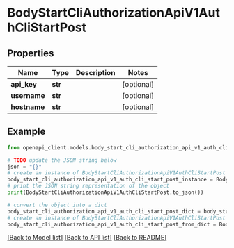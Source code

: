 # BodyStartCliAuthorizationApiV1AuthCliStartPost


## Properties

Name | Type | Description | Notes
------------ | ------------- | ------------- | -------------
**api_key** | **str** |  | [optional] 
**username** | **str** |  | [optional] 
**hostname** | **str** |  | [optional] 

## Example

```python
from openapi_client.models.body_start_cli_authorization_api_v1_auth_cli_start_post import BodyStartCliAuthorizationApiV1AuthCliStartPost

# TODO update the JSON string below
json = "{}"
# create an instance of BodyStartCliAuthorizationApiV1AuthCliStartPost from a JSON string
body_start_cli_authorization_api_v1_auth_cli_start_post_instance = BodyStartCliAuthorizationApiV1AuthCliStartPost.from_json(json)
# print the JSON string representation of the object
print(BodyStartCliAuthorizationApiV1AuthCliStartPost.to_json())

# convert the object into a dict
body_start_cli_authorization_api_v1_auth_cli_start_post_dict = body_start_cli_authorization_api_v1_auth_cli_start_post_instance.to_dict()
# create an instance of BodyStartCliAuthorizationApiV1AuthCliStartPost from a dict
body_start_cli_authorization_api_v1_auth_cli_start_post_from_dict = BodyStartCliAuthorizationApiV1AuthCliStartPost.from_dict(body_start_cli_authorization_api_v1_auth_cli_start_post_dict)
```
[[Back to Model list]](../README.md#documentation-for-models) [[Back to API list]](../README.md#documentation-for-api-endpoints) [[Back to README]](../README.md)


